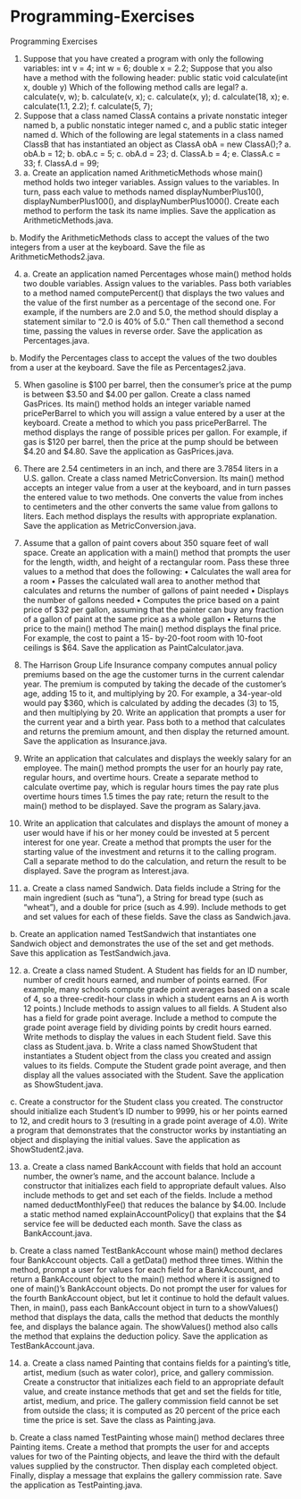 # Programming-Exercises
Programming Exercises
1. Suppose that you have created a program with only the following variables:
int v = 4;
int w = 6;
double x = 2.2;
Suppose that you also have a method with the following header: public static void calculate(int x, double y)
Which of the following method calls are legal?
a. calculate(v, w);
b. calculate(v, x);
c. calculate(x, y);
d. calculate(18, x);
e. calculate(1.1, 2.2);
f. calculate(5, 7);
2. Suppose that a class named ClassA contains a private nonstatic integer named b, a public nonstatic integer named c, and a public static integer named d. Which of the following are legal statements in a class named ClassB that has instantiated an object
as ClassA obA = new ClassA();?
a. obA.b = 12;
b. obA.c = 5;
c. obA.d = 23;
d. ClassA.b = 4;
e. ClassA.c = 33;
f. ClassA.d = 99;
3. a. Create an application named ArithmeticMethods whose main() method holds two integer variables. Assign values to the variables. In turn, pass each value to methods named displayNumberPlus10(), displayNumberPlus100(), and displayNumberPlus1000(). Create each method to perform the task its name implies. Save the application as ArithmeticMethods.java.

b. Modify the ArithmeticMethods class to accept the values of the two integers from a user at the keyboard. Save the file as ArithmeticMethods2.java.

4. a. Create an application named Percentages whose main() method holds two double variables. Assign values to the variables. Pass both variables to a method named computePercent() that displays the two values and the value of the first number as a percentage of the second one. For example, if the numbers are 2.0 and 5.0, the method should display a statement similar to “2.0 is 40% of 5.0.” Then call themethod a second time, passing the values in reverse order. Save the application as Percentages.java.

b. Modify the Percentages class to accept the values of the two doubles from a user at the keyboard. Save the file as Percentages2.java.

5. When gasoline is $100 per barrel, then the consumer’s price at the pump is between $3.50 and $4.00 per gallon. Create a class named GasPrices. Its main() method holds an integer variable named pricePerBarrel to which you will assign a value entered by a user at the keyboard. Create a method to which you pass pricePerBarrel. The method displays the range of possible prices per gallon. For example, if gas is $120 per barrel, then the price at the pump should be between $4.20 and $4.80. Save the application as GasPrices.java.

6. There are 2.54 centimeters in an inch, and there are 3.7854 liters in a U.S. gallon. Create a class named MetricConversion. Its main() method accepts an integer value from a user at the keyboard, and in turn passes the entered value to two methods. One converts the value from inches to centimeters and the other converts the same value from gallons to liters. Each method displays the results with appropriate explanation. Save the application as MetricConversion.java.

7. Assume that a gallon of paint covers about 350 square feet of wall space. Create an application with a main() method that prompts the user for the length, width, and height of a rectangular room. Pass these three values to a method that does the following:
•	 Calculates the wall area for a room
•	Passes the calculated wall area to another method that calculates and returns the number of gallons of paint needed
•	Displays the number of gallons needed
•	 Computes the price based on a paint price of $32 per gallon, assuming that the painter can buy any fraction of a gallon of paint at the same price as a whole gallon
•	 Returns the price to the main() method
The main() method displays the final price. For example, the cost to paint a 15- by-20-foot room with 10-foot ceilings is $64. Save the application as PaintCalculator.java.

8. The Harrison Group Life Insurance company computes annual policy premiums based on the age the customer turns in the current calendar year. The premium is computed by taking the decade of the customer’s age, adding 15 to it, and multiplying by 20. For example, a 34-year-old would pay $360, which is calculated by adding the decades (3) to 15, and then multiplying by 20. Write an application that prompts a user for the current year and a birth year. Pass both to a method that calculates and returns the premium amount, and then display the returned amount.
Save the application as Insurance.java.
9. Write an application that calculates and displays the weekly salary for an employee. The main() method prompts the user for an hourly pay rate, regular hours, and overtime hours. Create a separate method to calculate overtime pay, which is regular hours times the pay rate plus overtime hours times 1.5 times the pay rate; return the result to the main() method to be displayed. Save the program as Salary.java.

10. Write an application that calculates and displays the amount of money a user would have if his or her money could be invested at 5 percent interest for one year. Create a method that prompts the user for the starting value of the investment and returns it to the calling program. Call a separate method to do the calculation, and return the result to be displayed. Save the program as Interest.java.

11. a. Create a class named Sandwich. Data fields include a String for the main ingredient (such as “tuna”), a String for bread type (such as “wheat”), and a double for price (such as 4.99). Include methods to get and set values for each of these fields. Save the class as Sandwich.java.

b. Create an application named TestSandwich that instantiates one Sandwich object and demonstrates the use of the set and get methods. Save this application as TestSandwich.java.

12. a. Create a class named Student. A Student has fields for an ID number, number of credit hours earned, and number of points earned. (For example, many schools compute grade point averages based on a scale of 4, so a three-credit-hour class in which a student earns an A is worth 12 points.) Include methods to assign values to all fields. A Student also has a field for grade point average. Include a method to compute the grade point average field by dividing points by credit hours earned. Write methods to display the values in each Student field. Save this class
as Student.java.
b. Write a class named ShowStudent that instantiates a Student object from the class you created and assign values to its fields. Compute the Student grade point average, and then display all the values associated with the Student. Save the application as ShowStudent.java.

c. Create a constructor for the Student class you created. The constructor should initialize each Student’s ID number to 9999, his or her points earned to 12, and credit hours to 3 (resulting in a grade point average of 4.0). Write a program that demonstrates that the constructor works by instantiating an object and displaying the initial values. Save the application as ShowStudent2.java.

13. a. Create a class named BankAccount with fields that hold an account number, the owner’s name, and the account balance. Include a constructor that initializes each field to appropriate default values. Also include methods to get and set each of the fields. Include a method named deductMonthlyFee() that reduces the balance by $4.00. Include a static method named explainAccountPolicy() that explains that the $4 service fee will be deducted each month. Save the class as BankAccount.java.

b. Create a class named TestBankAccount whose main() method declares four BankAccount objects. Call a getData() method three times. Within the method, prompt a user for values for each field for a BankAccount, and return a BankAccount object to the main() method where it is assigned to one of main()’s BankAccount objects. Do not prompt the user for values for the fourth BankAccount object, but let it continue to hold the default values. Then, in main(), pass each BankAccount object in turn to a showValues() method that displays the data, calls the method that deducts the monthly fee, and displays the balance again. The showValues() method also calls the method that explains the deduction policy. Save the application as TestBankAccount.java.

14. a. Create a class named Painting that contains fields for a painting’s title, artist, medium (such as water color), price, and gallery commission. Create a constructor that initializes each field to an appropriate default value, and create instance methods that get and set the fields for title, artist, medium, and price. The gallery commission field cannot be set from outside the class; it is computed as 20 percent of the price each time the price is set. Save the class as Painting.java.

b. Create a class named TestPainting whose main() method declares three Painting items. Create a method that prompts the user for and accepts values for two of the Painting objects, and leave the third with the default values supplied by the constructor. Then display each completed object. Finally, display a message that explains the gallery commission rate. Save the application as
TestPainting.java.
